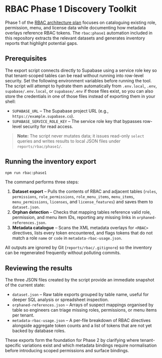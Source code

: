 # RBAC Phase 1 Discovery Toolkit

Phase 1 of the [RBAC architecture plan](./rbac-architecture-plan.md) focuses on cataloguing existing role, permission, menu, and license data while documenting how metadata overlays reference RBAC tokens. The `rbac:phase1` automation included in this repository extracts the relevant datasets and generates inventory reports that highlight potential gaps.

## Prerequisites

The export script connects directly to Supabase using a service role key so that tenant-scoped tables can be read without running into row-level security. Set the following environment variables before running the tool. The script will attempt to hydrate them automatically from `.env.local`, `.env`, `supabase/.env.local`, or `supabase/.env` if those files exist, so you can also store the credentials in one of those files instead of exporting them in your shell:

- `SUPABASE_URL` – The Supabase project URL (e.g., `https://example.supabase.co`).
- `SUPABASE_SERVICE_ROLE_KEY` – The service role key that bypasses row-level security for read access.

> **Note:** The script never mutates data; it issues read-only `select` queries and writes results to local JSON files under `reports/rbac/phase1/`.

## Running the inventory export

```bash
npm run rbac:phase1
```

The command performs three steps:

1. **Dataset export** – Pulls the contents of RBAC and adjacent tables (`roles`, `permissions`, `role_permissions`, `role_menu_items`, `menu_items`, `menu_permissions`, `licenses`, and `license_features`) and saves them to `dataset.json`.
2. **Orphan detection** – Checks that mapping tables reference valid role, permission, and menu item IDs, reporting any missing links in `orphaned-references.json`.
3. **Metadata catalogue** – Scans the XML metadata overlays for `<RBAC>` directives, lists every token encountered, and flags tokens that do not match a role `name` or `code` in `metadata-rbac-usage.json`.

All outputs are ignored by Git (`reports/rbac/.gitignore`) so the inventory can be regenerated frequently without polluting commits.

## Reviewing the results

The three JSON files created by the script provide an immediate snapshot of the current state:

- `dataset.json` – Raw table exports grouped by table name, useful for deeper SQL analysis or spreadsheet inspection.
- `orphaned-references.json` – Arrays of suspect mappings organised by table so engineers can triage missing roles, permissions, or menu items per tenant.
- `metadata-rbac-usage.json` – A per-file breakdown of RBAC directives alongside aggregate token counts and a list of tokens that are not yet backed by database roles.

These exports form the foundation for Phase 2 by clarifying where tenant-specific variations exist and which metadata bindings require normalisation before introducing scoped permissions and surface bindings.

